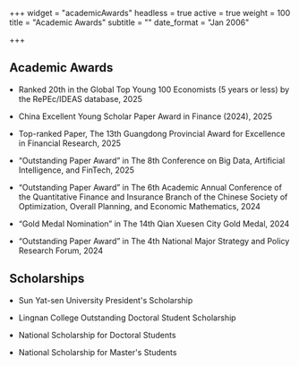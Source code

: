 +++
widget = "academicAwards"
headless = true
active = true
weight = 100
title = "Academic Awards"
subtitle = ""
date_format = "Jan 2006"

+++
<h2>Academic Awards</h2>
<ul style="padding-left: 1.2em;">

  <li><p style="margin-bottom: 1em;">Ranked 20th in the Global Top Young 100 Economists (5 years or less) by the RePEc/IDEAS database, 2025</p></li>
  
  <li><p style="margin-bottom: 1em;">China Excellent Young Scholar Paper Award in Finance (2024), 2025</p></li>
   
  <li><p style="margin-bottom: 1em;">Top-ranked Paper, The 13th Guangdong Provincial Award for Excellence in Financial Research, 2025</p></li>

  <li><p style="margin-bottom: 1em;">“Outstanding Paper Award” in The 8th Conference on Big Data, Artificial Intelligence, and FinTech, 2025</p></li>

  <li><p style="margin-bottom: 1em;">“Outstanding Paper Award” in The 6th Academic Annual Conference of the Quantitative Finance and Insurance Branch of the Chinese Society of Optimization, Overall Planning, and Economic Mathematics, 2024</p></li>
  
  <li><p style="margin-bottom: 1em;">“Gold Medal Nomination” in The 14th Qian Xuesen City Gold Medal, 2024</p></li>
  
  <li><p style="margin-bottom: 1em;">“Outstanding Paper Award” in The 4th National Major Strategy and Policy Research Forum, 2024</p></li>
</ul>

<h2>Scholarships</h2>
<ul style="padding-left: 1.2em;">
  <li><p style="margin-bottom: 1em;">Sun Yat-sen University President's Scholarship</p></li>
  
  <li><p style="margin-bottom: 1em;">Lingnan College Outstanding Doctoral Student Scholarship</p></li>
  
  <li><p style="margin-bottom: 1em;">National Scholarship for Doctoral Students</p></li>
  
  <li><p style="margin-bottom: 1em;">National Scholarship for Master's Students</p></li>
  
</ul>

